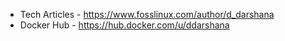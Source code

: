 
- Tech Articles - https://www.fosslinux.com/author/d_darshana
- Docker Hub - https://hub.docker.com/u/ddarshana


